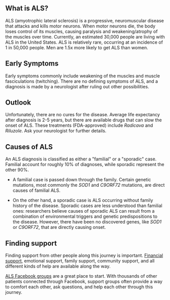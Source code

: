 ## What is ALS?

ALS (amyotrophic lateral sclerosis) is a progressive, neuromuscular disease that attacks and kills motor neurons. When motor neurons die, the body loses control of its muscles, causing paralysis and weakening/atrophy of the muscles over time. Currently, an estimated 30,000 people are living with ALS in the United States. ALS is relatively rare, occurring at an incidence of 1 in 50,000 people. Men are 1.5x more likely to get ALS than women. 

## Early Symptoms

Early symptoms commonly include weakening of the muscles and muscle fasciculations (twitching). There are no defining symptoms of ALS, and a diagnosis is made by a neurologist after ruling out other possibilities.

## Outlook

Unfortunately, there are no cures for the disease. Average life expectancy after diagnosis is 2-5 years, but there are available drugs that can slow the onset of ALS. These treatments (FDA-approved) include _Radicava_ and _Riluzole_. Ask your neurologist for further details.

## Causes of ALS

An ALS diagnosis is classified as either a "familial" or a "sporadic" case. Familial account for roughly 10% of diagnoses, while sporadic represent the other 90%. 

*  A familial case is passed down through the family. Certain genetic mutations, most commonly the _SOD1_ and _C9ORF72_ mutations, are direct causes of familial ALS. 

* On the other hand, a sporadic case is ALS occurring without family history of the disease. Sporadic cases are less understood than familial ones: researchers believe causes of sporadic ALS can result from a combination of environmental triggers and genetic predispositions to the disease. However, there have been no discovered genes, like _SOD1_ or _C9ORF72_, that are directly causing onset. 

## Finding support

Finding support from other people along this journey is important. [Financial support](https://alswiki.github.io/wiki/en/Financial_Aid_Grants.html), emotional support, family support, community support, and all different kinds of help are available along the way. 

[ALS Facebook groups](https://alswiki.github.io/wiki/en/Facebook_support_groups.html) are a great place to start. With thousands of other patients connected through Facebook, support groups often provide a way to comfort each other, ask questions, and help each other through this journey.
